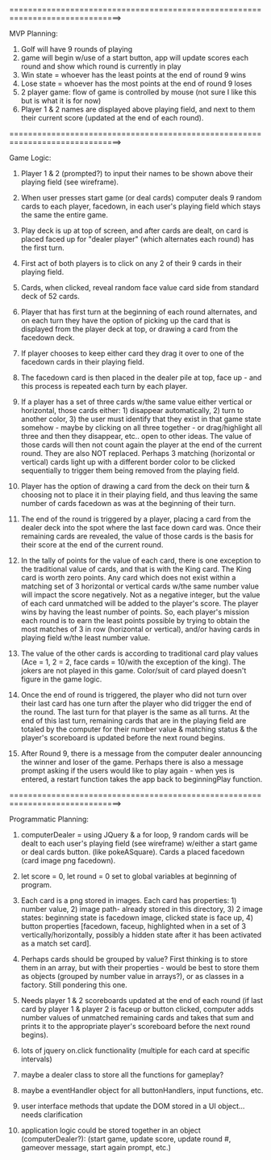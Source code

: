==============================================================================>

MVP Planning:

1. Golf will have 9 rounds of playing
2. game will begin w/use of a start button, app will update scores each round and show which round is currently in play
3. Win state = whoever has the least points at the end of round 9 wins
4. Lose state = whoever has the most points at the end of round 9 loses
5. 2 player game: flow of game is controlled by mouse (not sure I like this but is what it is for now)
6.  Player 1 & 2 names are displayed above playing field, and next to them their current score (updated at the end of each round).

==============================================================================>

Game Logic:

1. Player 1 & 2 (prompted?) to input their names to be shown above their playing field (see wireframe).

2. When user presses start game (or deal cards) computer deals 9 random cards to each player, facedown, in each user's playing field which stays the same the entire game.

3. Play deck is up at top of screen, and after cards are dealt, on card is placed faced up for "dealer player" (which alternates each round) has the first turn.

4. First act of both players is to click on any 2 of their 9 cards in their playing field.

5.  Cards, when clicked, reveal random face value card side from standard deck of 52 cards.  

6.  Player that has first turn at the beginning of each round alternates, and on each turn they have the option of picking up the card that is displayed from the player deck at top, or drawing a card from the facedown deck.  

7.  If player chooses to keep either card they drag it over to one of the facedown cards in their playing field.  

8. The facedown card is then placed in the dealer pile at top, face up - and this process is repeated each turn by each player.

9.  If a player has a set of three cards w/the same value either vertical or horizontal, those cards either: 1) disappear automatically, 2) turn to another color, 3) the user must identify that they exist in that game state somehow - maybe by clicking on all three together - or drag/highlight all three and then they disappear, etc.. open to other ideas.  The value of those cards will then not count again the player at the end of the current round.  They are also NOT replaced.  Perhaps 3 matching (horizontal or vertical) cards light up with a different border color to be clicked sequentially to trigger them being removed from the playing field.  

10.  Player has the option of drawing a card from the deck on their turn & choosing not to place it in their playing field, and thus leaving the same number of cards facedown as was at the beginning of their turn.

10.  The end of the round is triggered by a player, placing a card from the dealer deck into the spot where the last face down card was.  Once their remaining cards are revealed, the value of those cards is the basis for their score at the end of the current round.

11.  In the tally of points for the value of each card, there is one exception to the traditional value of cards, and that is with the King card.  The King card is worth zero points.  Any card which does not exist within a matching set of 3 horizontal or vertical cards w/the same number value will impact the score negatively.  Not as a negative integer, but the value of each card unmatched will be added to the player's score.  The player wins by having the least number of points.  So, each player's mission each round is to earn the least points possible by trying to obtain the most matches of 3 in row (horizontal or vertical), and/or having cards in playing field w/the least number value.

12.  The value of the other cards is according to traditional card play values (Ace = 1, 2 = 2, face cards = 10/with the exception of the king).  The jokers are not played in this game.  Color/suit of card played doesn't figure in the game logic.

13.  Once the end of round is triggered, the player who did not turn over their last card has one turn after the player who did trigger the end of the round.  The last turn for that player is the same as all turns.  At the end of this last turn, remaining cards that are in the playing field are totaled by the computer for their number value & matching status & the player's scoreboard is updated before the next round begins.

14.  After Round 9, there is a message from the computer dealer announcing the winner and loser of the game.  Perhaps there is also a message prompt asking if the users would like to play again - when yes is entered, a restart function takes the app back to beginningPlay function.

==============================================================================>

Programmatic Planning:

1. computerDealer = using JQuery & a for loop, 9 random cards will be dealt to each user's playing field (see wireframe) w/either a start game or deal cards button. (like pokeASquare).  Cards a placed facedown (card image png facedown).

2. let score = 0, let round = 0 set to global variables at beginning of program.

3. Each card is a png stored in images. Each card has properties: 1) number value, 2) image path- already stored in this directory, 3) 2 image states: beginning state is facedown image, clicked state is face up,  4) button properties [facedown, faceup, highlighted when in a set of 3 vertically/horizontally, possibly a hidden state after it has been activated as a match set card].  

4. Perhaps cards should be grouped by value?  First thinking is to store them in an array, but with their properties - would be best to store them as objects (grouped by number value in arrays?), or as classes in a factory.  Still pondering this one.

5. Needs player 1 & 2 scoreboards updated at the end of each round (if last card by player 1 & player 2 is faceup or button clicked, computer adds number values of unmatched remaining cards and takes that sum and prints it to the appropriate player's scoreboard before the next round begins).

6. lots of jquery on.click functionality (multiple for each card at specific intervals)

7. maybe a dealer class to store all the functions for gameplay?

8. maybe a eventHandler object for all buttonHandlers, input functions, etc.

9.  user interface methods that update the DOM stored in a UI object... needs clarification

10. application logic could be stored together in an object (computerDealer?): (start game, update score, update round #, gameover message, start again prompt, etc.)
